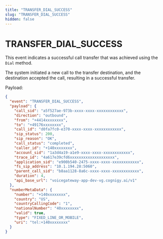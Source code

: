```yaml
---
title: "TRANSFER_DIAL_SUCCESS"
slug: "TRANSFER_DIAL_SUCCESS"
hidden: false
---
```


# TRANSFER_DIAL_SUCCESS

This event indicates a successful call transfer that was achieved using the `Dial` method. 

The system initiated a new call to the transfer destination, and the destination accepted the call, resulting in a successful transfer.

Payload:

```json
{
  "event": "TRANSFER_DIAL_SUCCESS",
  "payload": {
    "call_sid": "a5f527ae-973b-xxxx-xxxx-xxxxxxxxxxxx",
    "direction": "outbound",
    "from": "+4414xxxxxxxx",
    "to": "+49176xxxxxxxx",
    "call_id": "d0fa7fc0-e370-xxxx-xxxx-xxxxxxxxxxxx",
    "sip_status": 200,
    "sip_reason": "OK",
    "call_status": "completed",
    "caller_id": "+140xxxxxxxx",
    "account_sid": "1a3d4a19-a1e9-xxxx-xxxx-xxxxxxxxxxxx",
    "trace_id": "4a617e39cfd6xxxxxxxxxxxxxxxxxxxx",
    "application_sid": "e900b540-2475-xxxx-xxxx-xxxxxxxxxxxx",
    "fs_sip_address": "10.1.194.28:5060",
    "parent_call_sid": "b8aa1128-8a6c-xxxx-xxxx-xxxxxxxxxxxx",
    "duration": 4,
    "api_base_url": "voicegateway-app-dev-vg.cognigy.ai/v1"
  },
  "numberMetaData": {
    "number": "+140xxxxxxxx",
    "country": "US",
    "countryCallingCode": "1",
    "nationalNumber": "40xxxxxxxx",
    "valid": true,
    "type": "FIXED_LINE_OR_MOBILE",
    "uri": "tel:+140xxxxxxxx"
  }
}
```